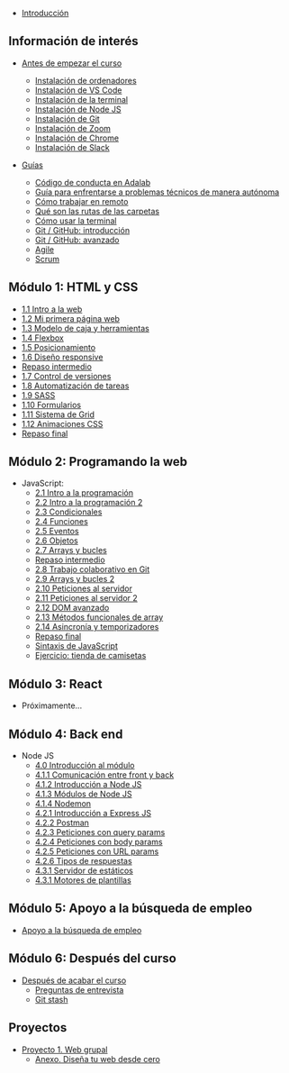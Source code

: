 - [Introducción](README.md)

## Información de interés

- [Antes de empezar el curso](instalacion/antes_de_empezar_el_curso.md)
  - [Instalación de ordenadores](instalacion/instalacion_de_ordenadores.md)
  - [Instalación de VS Code](instalacion/instalacion_de_vscode.md)
  - [Instalación de la terminal](instalacion/instalacion_de_la_terminal.md)
  - [Instalación de Node JS](instalacion/instalacion_de_node_js.md)
  - [Instalación de Git](instalacion/instalacion_de_git.md)
  - [Instalación de Zoom](instalacion/instalacion_de_zoom.md)
  - [Instalación de Chrome](instalacion/instalacion_de_chrome.md)
  - [Instalación de Slack](instalacion/instalacion_de_slack.md)

- [Guías](guias/intro.md)
  - [Código de conducta en Adalab](guias/codigo_de_conducta.md)
  - [Guía para enfrentarse a problemas técnicos de manera autónoma](guias/busqueda_de_soluciones.md)
  - [Cómo trabajar en remoto](guias/como_trabajar_en_remoto.md)
  - [Qué son las rutas de las carpetas](guias/que_son_las_rutas_de_las_carpetas.md)
  - [Cómo usar la terminal](guias/como_usar_la_terminal.md)
  - [Git / GitHub: introducción](guias/git_github_intro.md)
  - [Git / GitHub: avanzado](guias/git_github_avanzado.md)
  - [Agile](guias/agile.md)
  - [Scrum](guias/scrum.md)

## Módulo 1: HTML y CSS

- [1.1 Intro a la web](modulo_1/1_1_intro_a_la_web.md)
- [1.2 Mi primera página web](modulo_1/1_2_mi_primera_web.md)
- [1.3 Modelo de caja y herramientas](modulo_1/1_3_modelo_de_caja_y_herramientas.md)
- [1.4 Flexbox](modulo_1/1_4_posicionamiento_con_flexbox.md)
- [1.5 Posicionamiento](modulo_1/1_5_posicionamiento.md)
- [1.6 Diseño responsive](modulo_1/1_6_responsive_design.md)
- [Repaso intermedio](modulo_1/1_repaso_intermedio.md)
- [1.7 Control de versiones](modulo_1/1_7_control_de_versiones.md)
- [1.8 Automatización de tareas](modulo_1/1_8_automatizacion_de_tareas.md)
- [1.9 SASS](modulo_1/1_9_sass.md)
- [1.10 Formularios](modulo_1/1_10_formularios.md)
- [1.11 Sistema de Grid](modulo_1/1_11_sistema_de_grid.md)
- [1.12 Animaciones CSS](modulo_1/1_12_animaciones_CSS.md)
- [Repaso final](modulo_1/1_repaso.md)

## Módulo 2: Programando la web

- JavaScript:
  - [2.1 Intro a la programación](modulo_2/2_1_intro_a_la_programacion.md)
  - [2.2 Intro a la programación 2](modulo_2/2_2_intro_a_la_programacion_2.md)
  - [2.3 Condicionales](modulo_2/2_3_condicionales.md)
  - [2.4 Funciones](modulo_2/2_4_funciones.md)
  - [2.5 Eventos](modulo_2/2_5_eventos.md)
  - [2.6 Objetos](modulo_2/2_6_objetos.md)
  - [2.7 Arrays y bucles](modulo_2/2_7_arrays_y_bucles.md)
  - [Repaso intermedio](modulo_2/2_repaso_intermedio.md)
  - [2.8 Trabajo colaborativo en Git](modulo_2/2_8_trabajo_colaborativo_en_git.md)
  - [2.9 Arrays y bucles 2](modulo_2/2_9_array_y_bucles_2.md)
  - [2.10 Peticiones al servidor](modulo_2/2_10_peticiones_al_servidor.md)
  - [2.11 Peticiones al servidor 2](modulo_2/2_11_peticiones_al_servidor_2.md)
  - [2.12 DOM avanzado](modulo_2/2_12_dom_avanzado.md)
  - [2.13 Métodos funcionales de array](modulo_2/2_13_metodos_funcionales_array.md)
  - [2.14 Asincronía y temporizadores](modulo_2/2_14_asincronia.md)
  - [Repaso final](modulo_2/2_repaso.md)
  - [Sintaxis de JavaScript](modulo_2/2_sintaxis_de_js.md)
  - [Ejercicio: tienda de camisetas](modulo_2/2_ejercicio_global_tienda_de_camisetas.md)

## Módulo 3: React

- Próximamente...

<!-- - [3.1 Clases de ES6](modulo_3/3_1_clases_es6.md)
- [3.2 Intro a React](modulo_3/3_2_intro_react.md)
- [3.3 Intro a React II](modulo_3/3_3_intro_react_2.md)
- [3.4 Componentes en React](modulo_3/3_4_componentes_react.md)
- [3.5 Eventos en React](modulo_3/3_5_eventos_react.md)
- [3.6 Estado en React](modulo_3/3_6_estado_react.md)
- [3.7 React Hooks](modulo_3/3_7_react_hooks.md)
- [Repaso intermedio](modulo_3/3_repaso_intermedio.md)
- [3.8 Formularios en React](modulo_3/3_8_formularios_en_react.md)
- [3.9 Buenas prácticas](modulo_3/3_9_buenas_practicas.md)
- [3.10 Arquitectura de aplicaciones React](modulo_3/3_10_arquitectura_estado.md)
- [3.11 React router](modulo_3/3_11_react_router.md)
- [3.12 Ciclo de vida de componentes](modulo_3/3_12_ciclo_vida_componentes_react.md)
- [3.13 Testing con JavaScript](modulo_3/3_13_testing_js.md)
- [3.14 Refactoring](modulo_3/3_14_refactoring.md)
- [Repaso final](modulo_3/3_repaso.md)
- [Ejercicio: GMail](modulo_3/3_ejercicio_global_gmail.md)
-->

## Módulo 4: Back end

- Node JS
  - [4.0 Introducción al módulo](modulo_4/4_0_intro.md)
  - [4.1.1 Comunicación entre front y back](modulo_4/4_1_intro_comunicacion_front_back.md)
  - [4.1.2 Introducción a Node JS](modulo_4/4_1_node_intro.md)
  - [4.1.3 Módulos de Node JS](modulo_4/4_1_node_modules.md)
  - [4.1.4 Nodemon](modulo_4/4_1_node_nodemon.md)
  - [4.2.1 Introducción a Express JS](modulo_4/4_2_express_basic.md)
  - [4.2.2 Postman](modulo_4/4_2_express_postman.md)
  - [4.2.3 Peticiones con query params](modulo_4/4_2_express_request_query_params.md)
  - [4.2.4 Peticiones con body params](modulo_4/4_2_express_request_body_params.md)
  - [4.2.5 Peticiones con URL params](modulo_4/4_2_express_request_url_params.md)
  - [4.2.6 Tipos de respuestas](modulo_4/4_2_express_response_types.md)
  - [4.3.1 Servidor de estáticos](modulo_4/4_3_express_static_server.md)
  - [4.3.1 Motores de plantillas](modulo_4/4_3_express_template_engine.md)

<!-- ## Proyectos

- [Proyecto 1. Web grupal](proyectos/p1_proyecto.md)
  - [Anexo. Diseña tu web desde cero](proyectos/p1_anexo.md)
- [Proyecto 2. Awesome profile-cards](proyectos/p2_proyecto.md)
  - [Anexo. Documentación del API de Awesome Profile Cards](proyectos/p2_anexo.md)
- [Proyecto 3. Un caso de código heredado](proyectos/p3_proyecto.md) -->

## Módulo 5: Apoyo a la búsqueda de empleo

- [Apoyo a la búsqueda de empleo](modulo_5/apoyo_a_la_busqueda_de_empleo.md)

## Módulo 6: Después del curso

- [Después de acabar el curso](modulo_6/despues_de_acabar_el_curso.md)
  - [Preguntas de entrevista](modulo_6/preguntas_de_entrevista.md)
  - [Git stash](modulo_6/git_stash.md)

## Proyectos

- [Proyecto 1. Web grupal](proyectos/p1_proyecto.md)
  - [Anexo. Diseña tu web desde cero](proyectos/p1_anexo.md)
<!-- - [Proyecto 2. Awesome profile-cards](proyectos/p2_proyecto.md)
  - [Anexo. Documentación del API de Awesome Profile Cards](proyectos/p2_anexo.md) -->
<!-- - [Proyecto 3. Un caso de código heredado](proyectos/p3_proyecto.md) -->